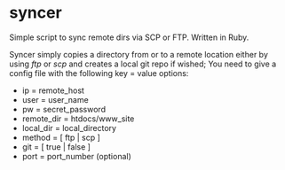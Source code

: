 # syncer
Simple script to sync remote dirs via SCP or FTP. Written in Ruby.

Syncer simply copies a directory from or to a remote location
either by using _ftp_ or _scp_  and creates a local git repo if
wished; 
You need to give a config file with the following key = value options:
- ip = remote_host
- user = user_name
- pw = secret_password
- remote_dir = htdocs/www_site
- local_dir = local_directory
- method = [ ftp | scp ]
- git = [ true | false ]
- port = port_number (optional)
